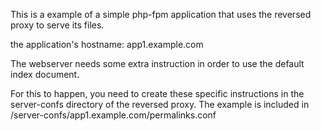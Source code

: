 

This is a example of a simple php-fpm application that uses the reversed proxy to serve its files.

the application's hostname:  app1.example.com

The webserver needs some extra instruction in order to use the default index document.

For this to happen, you need to create these specific instructions in the server-confs directory of the reversed proxy. The example is included in  /server-confs/app1.example.com/permalinks.conf



